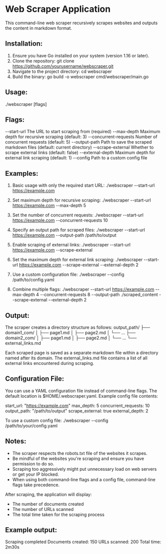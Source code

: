 Web Scraper Application
=======================

This command-line web scraper recursively scrapes websites and outputs the content in markdown format.

Installation:
-------------
1. Ensure you have Go installed on your system (version 1.16 or later).
2. Clone the repository:
   git clone https://github.com/yourusername/webscraper.git
3. Navigate to the project directory:
   cd webscraper
4. Build the binary:
   go build -o webscraper cmd/webscraper/main.go

Usage:
------
./webscraper [flags]

Flags:
------
--start-url            The URL to start scraping from (required)
--max-depth            Maximum depth for recursive scraping (default: 3)
--concurrent-requests  Number of concurrent requests (default: 5)
--output-path          Path to save the scraped markdown files (default: current directory)
--scrape-external      Whether to scrape external links (default: false)
--external-depth       Maximum depth for external link scraping (default: 1)
--config               Path to a custom config file

Examples:
---------
1. Basic usage with only the required start URL:
   ./webscraper --start-url https://example.com

2. Set maximum depth for recursive scraping:
   ./webscraper --start-url https://example.com --max-depth 5

3. Set the number of concurrent requests:
   ./webscraper --start-url https://example.com --concurrent-requests 10

4. Specify an output path for scraped files:
   ./webscraper --start-url https://example.com --output-path /path/to/output

5. Enable scraping of external links:
   ./webscraper --start-url https://example.com --scrape-external

6. Set the maximum depth for external link scraping:
   ./webscraper --start-url https://example.com --scrape-external --external-depth 2

7. Use a custom configuration file:
   ./webscraper --config /path/to/config.yaml

8. Combine multiple flags:
   ./webscraper --start-url https://example.com --max-depth 4 --concurrent-requests 8 --output-path ./scraped_content --scrape-external --external-depth 2

Output:
-------
The scraper creates a directory structure as follows:
output_path/
├── domain1_com/
│   ├── page1.md
│   ├── page2.md
│   └── ...
├── domain2_com/
│   ├── page1.md
│   ├── page2.md
│   └── ...
└── external_links.md

Each scraped page is saved as a separate markdown file within a directory named after its domain.
The external_links.md file contains a list of all external links encountered during scraping.

Configuration File:
-------------------
You can use a YAML configuration file instead of command-line flags. The default location is $HOME/.webscraper.yaml.
Example config file contents:

start_url: "https://example.com"
max_depth: 5
concurrent_requests: 10
output_path: "/path/to/output"
scrape_external: true
external_depth: 2

To use a custom config file:
./webscraper --config /path/to/your/config.yaml

Notes:
------
- The scraper respects the robots.txt file of the websites it scrapes.
- Be mindful of the websites you're scraping and ensure you have permission to do so.
- Scraping too aggressively might put unnecessary load on web servers or get your IP blocked.
- When using both command-line flags and a config file, command-line flags take precedence.

After scraping, the application will display:
- The number of documents created
- The number of URLs scanned
- The total time taken for the scraping process

Example output:
---------------
Scraping completed
Documents created: 150
URLs scanned: 200
Total time: 2m30s